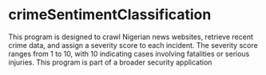 # crimeSentimentClassification
This program is designed to crawl Nigerian news websites, retrieve recent crime data, and assign a severity score to each incident. The severity score ranges from 1 to 10, with 10 indicating cases involving fatalities or serious injuries. This program is part of a broader security application
